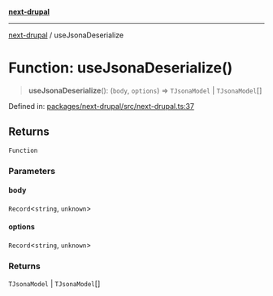 [**next-drupal**](../README.md)

---

[next-drupal](../globals.md) / useJsonaDeserialize

# Function: useJsonaDeserialize()

> **useJsonaDeserialize**(): (`body`, `options`) => `TJsonaModel` \| `TJsonaModel`[]

Defined in: [packages/next-drupal/src/next-drupal.ts:37](https://github.com/chapter-three/next-drupal/blob/e9ce3be1c38aebdcd2cc8c7ae8d8fa2dab7f46bf/packages/next-drupal/src/next-drupal.ts#L37)

## Returns

`Function`

### Parameters

#### body

`Record`\<`string`, `unknown`\>

#### options

`Record`\<`string`, `unknown`\>

### Returns

`TJsonaModel` \| `TJsonaModel`[]
